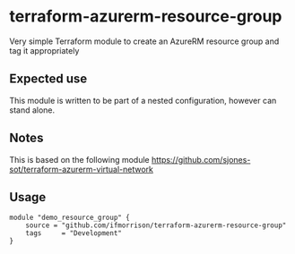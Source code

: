 # terraform-azurerm-resource-group
Very simple Terraform module to create an AzureRM resource group and tag it appropriately

## Expected use

This module is written to be part of a nested configuration, however can stand alone.

## Notes
This is based on the following module
https://github.com/sjones-sot/terraform-azurerm-virtual-network

## Usage
```hcl-terraform
module "demo_resource_group" {
    source = "github.com/ifmorrison/terraform-azurerm-resource-group"
    tags     = "Development"
}

